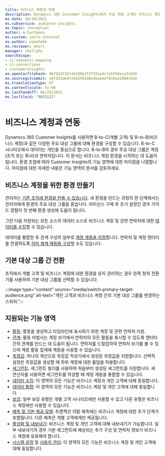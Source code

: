 ```yaml
---
title: 비즈니스 계정과 연동
description: Dynamics 365 Customer Insights에서 주요 대상 고객인 비즈니스 계정에 대해 알아보세요.
ms.date: 10/19/2021
ms.subservice: audience-insights
ms.topic: conceptual
author: m-hartmann
ms.custom: intro-internal
ms.author: wimohabb
ms.reviewer: mhart
manager: shellyha
searchScope:
- ci-semantic-mapping
- ci-connections
- customerInsights
ms.openlocfilehash: 9bf91671b744198b2f37391edc7abf58eca3c820
ms.sourcegitcommit: a97d31a647a5d259140a1baaeef8c6ea10b8cbde
ms.translationtype: HT
ms.contentlocale: ko-KR
ms.lasthandoff: 06/29/2022
ms.locfileid: "9053121"
---
```

# <a name="work-with-business-accounts"></a>비즈니스 계정과 연동

Dynamics 365 Customer Insights를 사용하면 B-to-C(개별 고객) 및 B-to-B(비즈니스 계정)과 같은 다양한 주요 대상 그룹에 대해 환경을 구성할 수 있습니다. B-to-C 시나리오에서 데이터는 개인을 중심으로 합니다. B-to-B의 경우 주요 대상 그룹은 계정(조직 또는 회사)과 연락처입니다. 이 문서는 비즈니스 계정 환경을 시작하는 데 도움이 됩니다. 환경 초점에 따라 Customer Insights의 기능 영역에 대한 차이점을 나열합니다. 차이점에 대한 자세한 내용은 기능 영역의 문서를 검토하세요. 

## <a name="create-an-environment-for-business-accounts"></a>비즈니스 계정을 위한 환경 만들기

관리자는 [기존 조직에 환경을 만들 수 있습니다](create-environment.md). 새 환경을 만드는 과정의 한 단계에서는 관리자에게 환경의 주요 대상 그룹을 묻습니다. 라이선스 구매 후 초기 설정인 경우 가이드 경험이 첫 번째 환경 생성에 도움이 됩니다.

그런 다음 지원되는 모든 소스의 데이터 소스로 비즈니스 계정 및 관련 연락처에 대한 [데이터를 수집](data-sources.md)할 수 있습니다.

데이터를 통합한 후 관계 구성의 일부로 [계정 계층을 지정](relationships.md#set-up-account-hierarchies)합니다. 연락처 및 계정 엔터티를 연결하도록 [의미 체계 매핑을 구성](semantic-mappings.md)할 수도 있습니다. 

## <a name="switch-between-primary-target-audience"></a>기본 대상 그룹 간 전환

조직에서 개별 고객 및 비즈니스 계정에 대한 환경을 유지 관리하는 경우 왼쪽 창의 전환기를 사용하여 기본 대상 그룹를 선택할 수 있습니다.

:::image type="content" source="media/switch-primary-target-audience.png" alt-text="개인 고객과 비즈니스 계정 간의 기본 대상 그룹를 변경하는 스위처.":::

## <a name="supported-feature-areas"></a>지원되는 기능 영역

- [활동](activities.md): 활동을 생성하고 타임라인에 표시하기 위한 계정 및 관련 연락처 지원.
- [관계](relationships.md): 활동 마법사는 계정 보기에서 연락처의 모든 활동을 표시할 수 있도록 엔터티 간의 관계를 만드는 데 도움이 됩니다. 연락처를 드릴업하여 연락처 보기를 볼 수 있으며 계정 활동 집계에 계층을 사용할 수 있습니다.
- [측정값](measures.md): 하나의 계산으로 측정값 작성기에서 생성된 측정값을 지원합니다. 선택적 설정은 측정값을 생성할 때 하위 계정에 대한 롤업을 허용합니다.
- [세그먼트](segments.md): 세그먼트 빌더를 사용하여 처음부터 생성된 세그먼트를 지원합니다. 새 연산자를 사용하면 세그먼트를 작성할 때 계정 계층을 통합할 수 있습니다.
- [데이터 수집](data-sources.md): 이 영역의 모든 기능은 비즈니스 계정과 개인 고객에 대해 동일합니다.
- [데이터 통합](data-unification.md): 이 영역의 모든 기능은 비즈니스 계정 및 개인 고객에 대해 동일합니다.
- [보강](enrichment-hub.md): 일부 보강 유형은 개별 고객 시나리오에만 사용할 수 있고 다른 유형은 비즈니스 계정에만 사용할 수 있습니다.
- [예측 및 기본 제공 모델](predictions-overview.md): 트랜잭션 이탈 예측에는 비즈니스 계정에 대한 추가 단계가 포함됩니다. 다른 예측은 개별 고객에게만 제공됩니다.
- [활성화 및 내보내기](export-destinations.md): 비즈니스 계정 및 개인 고객에 대해 내보내기가 가능합니다. 일부 내보내기의 경우 기본 세그먼트에 예상되는 추가 구성 및 연락처 정보가 비즈니스 계정에 유효해야 합니다.
- [시스템 설정](system.md) 및 [사용자 관리](permissions.md): 이 영역의 모든 기능은 비즈니스 계정 및 개인 고객에 대해 동일합니다.

